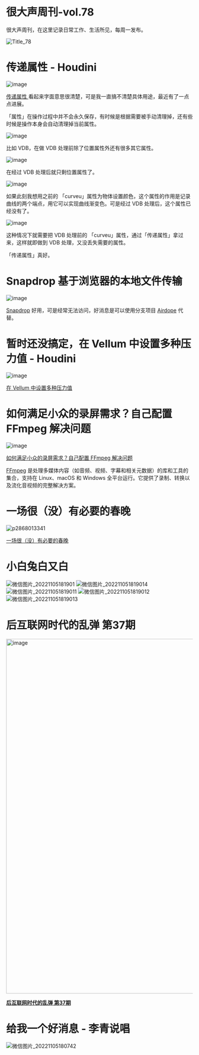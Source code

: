 # 很大声周刊-vol.78
很大声周刊，在这里记录日常工作、生活所见，每周一发布。

![Title_78](https://user-images.githubusercontent.com/20842136/200114354-8249d48c-4785-4925-9fce-1275eee3e23a.png)

# 传递属性 - Houdini
![image](https://user-images.githubusercontent.com/20842136/200115879-3a50d52b-8182-4b7d-b1e8-229dc9e438bf.png)

[传递属性 ](https://www.sidefx.com/docs/houdini/nodes/sop/attribtransfer.html) 看起来字面意思很清楚，可是我一直搞不清楚具体用途，最近有了一点点进展。

「属性」在操作过程中并不会永久保存，有时候是根据需要被手动清理掉，还有些时候是操作本身会自动清理掉当前属性。

![image](https://user-images.githubusercontent.com/20842136/200116313-8b599d80-6ab1-4744-9657-04b415dc5afc.png)

比如 VDB，在做 VDB 处理前除了位置属性外还有很多其它属性。

![image](https://user-images.githubusercontent.com/20842136/200116291-378819eb-04eb-48b7-9f16-9897841a6a1c.png)

在经过 VDB 处理后就只剩位置属性了。

![image](https://user-images.githubusercontent.com/20842136/200116407-26623149-789e-4367-8b2f-da533779ffc5.png)

如果此刻我想用之前的 「curveu」属性为物体设置颜色，这个属性的作用是记录曲线的两个端点，用它可以实现曲线渐变色。可是经过 VDB 处理后，这个属性已经没有了。

![image](https://user-images.githubusercontent.com/20842136/200116566-a2afd1f5-6d28-4f3e-931e-1160113aa650.png)

这种情况下就需要把 VDB 处理前的 「curveu」属性，通过「传递属性」拿过来，这样就即做到 VDB 处理，又没丢失需要的属性。

「传递属性」真好。

# Snapdrop 基于浏览器的本地文件传输
![image](https://user-images.githubusercontent.com/20842136/200115223-1f115e80-9872-4222-89ad-1db9b4d78107.png)

[Snapdrop](https://github.com/RobinLinus/snapdrop) 好用，可是经常无法访问，好消息是可以使用分支项目 [Airdope](https://airdope.io/) 代替。

# 暂时还没搞定，在 Vellum 中设置多种压力值 - Houdini
![image](https://user-images.githubusercontent.com/20842136/200117156-79180302-3b84-4a5c-bddb-f5e34c9ece0b.png)

[在 Vellum 中设置多种压力值](https://www.sidefx.com/forum/topic/87126/?page=1#post-376138)

# 如何满足小众的录屏需求？自己配置 FFmpeg 解决问题
![image](https://user-images.githubusercontent.com/20842136/200118538-926cd538-4ded-460e-ad11-61d133756ab6.png)

[如何满足小众的录屏需求？自己配置 FFmpeg 解决问题](https://sspai.com/post/76637?utm_source=weibo&utm_medium=social&utm_campaign=official)

[FFmpeg](https://ffmpeg.org/ffmpeg.html) 是处理多媒体内容（如音频、视频、字幕和相关元数据）的库和工具的集合，支持在 Linux、macOS 和 Windows 全平台运行。它提供了录制、转换以及流化音视频的完整解决方案。

# 一场很（没）有必要的春晚

![p2868013341](https://user-images.githubusercontent.com/20842136/200175506-3fdde451-9567-40e6-9942-e660820190aa.png)

[一场很（没）有必要的春晚](https://www.bilibili.com/video/BV1M34y127Xp/?spm_id_from=333.1007.top_right_bar_window_history.content.click&vd_source=6c68891752436b0097051bf700e169a9)

# 小白兔白又白
![微信图片_20221105181901](https://user-images.githubusercontent.com/20842136/200115015-892af108-f308-4a12-8f66-7316cd611b5b.jpg)
![微信图片_202211051819014](https://user-images.githubusercontent.com/20842136/200115029-e8c72aed-019c-44af-b4d8-49bd61d87e38.jpg)
![微信图片_202211051819011](https://user-images.githubusercontent.com/20842136/200115018-eeeaea99-5e22-4d31-8bca-680d4bf42bea.jpg)
![微信图片_202211051819012](https://user-images.githubusercontent.com/20842136/200115023-27fe5487-f049-475c-a1e6-f7057e413a1a.jpg)
![微信图片_202211051819013](https://user-images.githubusercontent.com/20842136/200115026-e6755d04-2a29-415e-a542-ae8dad91e728.jpg)

# 后互联网时代的乱弹 第37期
<img width="957" alt="image" src="https://user-images.githubusercontent.com/20842136/200175811-c6f82b26-91eb-4cff-a6ba-dce4f1a33054.png">

**[后互联网时代的乱弹 第37期](https://www.bilibili.com/video/BV1We411F7zz/?spm_id_from=444.41.list.card_archive.click)**

# 给我一个好消息 - 李青说唱
![微信图片_20221105180742](https://user-images.githubusercontent.com/20842136/200114596-95d4f887-6487-4d42-a3de-88cd96d55c64.jpg)
